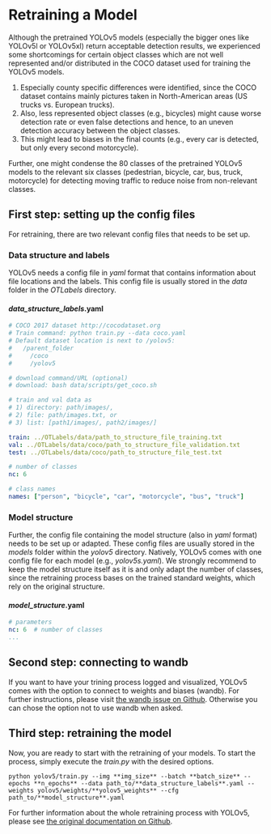 # Retraining a Model

Although the pretrained YOLOv5 models (especially the bigger ones like YOLOv5l or YOLOv5xl) return acceptable detection results, we experienced some shortcomings for certain object classes which are not well represented and/or distributed in the COCO dataset used for training the YOLOv5 models.

1. Especially county specific differences were identified, since the COCO dataset contains mainly pictures taken in North-American areas (US trucks vs. European trucks).
2. Also, less represented object classes (e.g., bicycles) might cause worse detection rate or even false detections and hence, to an uneven detection accuracy between the object classes.
3. This might lead to biases in the final counts (e.g., every car is detected, but only every second motorcycle).

Further, one might condense the 80 classes of the pretrained YOLOv5 models to the relevant six classes (pedestrian, bicycle, car, bus, truck, motorcycle) for detecting moving traffic to reduce noise from non-relevant classes.

## First step: setting up the config files

For retraining, there are two relevant config files that needs to be set up.

### Data structure and labels

YOLOv5 needs a config file in *yaml* format that contains information about file locations and the labels.
This config file is usually stored in the *data* folder in the *OTLabels* directory.

#### *data_structure_labels*.yaml

```yaml
# COCO 2017 dataset http://cocodataset.org
# Train command: python train.py --data coco.yaml
# Default dataset location is next to /yolov5:
#   /parent_folder
#     /coco
#     /yolov5

# download command/URL (optional)
# download: bash data/scripts/get_coco.sh

# train and val data as 
# 1) directory: path/images/, 
# 2) file: path/images.txt, or 
# 3) list: [path1/images/, path2/images/]

train: ../OTLabels/data/path_to_structure_file_training.txt
val: ../OTLabels/data/coco/path_to_structure_file_validation.txt
test: ../OTLabels/data/coco/path_to_structure_file_test.txt

# number of classes
nc: 6

# class names
names: ["person", "bicycle", "car", "motorcycle", "bus", "truck"]
```

### Model structure

Further, the config file containing the model structure (also in *yaml* format) needs to be set up or adapted.
These config files are usually stored in the *models* folder within the *yolov5* directory.
Natively, YOLOv5 comes with one config file for each model (e.g., *yolov5s.yaml*).
We strongly recommend to keep the model structure itself as it is and only adapt the number of classes, since the retraining process bases on the trained standard weights, which rely on the original structure.

#### *model_structure*.yaml

```yaml
# parameters
nc: 6  # number of classes
...
```

## Second step: connecting to wandb

If you want to have your trining process logged and visualized, YOLOv5 comes with the option to connect to weights and biases (wandb).
For further instructions, please visit [the wandb issue on Github](https://github.com/ultralytics/yolov5/issues/1289).
Otherwise you can chose the option not to use wandb when asked.

## Third step: retraining the model

Now, you are ready to start with the retraining of your models.
To start the process, simply execute the *train.py* with the desired options.

`python yolov5/train.py --img **img_size** --batch **batch_size** --epochs **n_epochs** --data path_to/**data_structure_labels**.yaml --weights yolov5/weights/**yolov5_weights** --cfg path_to/**model_structure**.yaml`

For further information about the whole retraining process with YOLOv5, please see [the original documentation on Github](https://github.com/ultralytics/yolov5/wiki/Train-Custom-Data).
